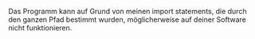 Das Programm kann auf Grund von meinen import statements, die durch den ganzen Pfad bestimmt wurden, möglicherweise auf deiner Software nicht funktionieren.
